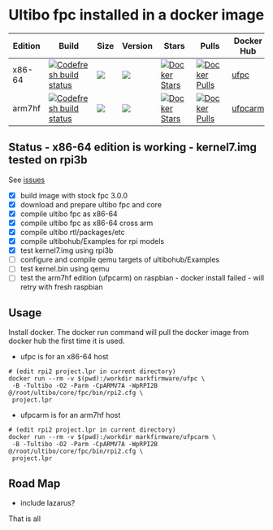 # Ultibo fpc installed in a docker image
Edition|Build|Size|Version|Stars|Pulls|Docker Hub
---|---|---|---|---|---|---
x86-64|[![Codefresh build status](https://g.codefresh.io/api/badges/build?branch=master&repoName=ultibodocker&repoOwner=markfirmware&pipelineName=ultibodocker&accountName=markfirmware)](https://g.codefresh.io/repositories/markfirmware/ultibodocker/builds?filter=trigger:build) | [![](https://images.microbadger.com/badges/image/markfirmware/ufpc.svg)](https://microbadger.com/images/markfirmware/ufpc "Get your own image badge on microbadger.com") | [![](https://images.microbadger.com/badges/version/markfirmware/ufpc.svg)](https://microbadger.com/images/markfirmware/ufpc "Get your own version badge on microbadger.com") | [![Docker Stars](https://img.shields.io/docker/stars/markfirmware/ufpc.svg?style=flat-square)](https://hub.docker.com/r/markfirmware/ufpc/) | [![Docker Pulls](https://img.shields.io/docker/pulls/markfirmware/ufpc.svg?style=flat-square)](https://hub.docker.com/r/markfirmware/ufpc/) | [ufpc](https://hub.docker.com/r/markfirmware/ufpc/)
arm7hf|[![Codefresh build status](https://g.codefresh.io/api/badges/build?branch=arm7hf&repoName=ultibodocker&repoOwner=markfirmware&pipelineName=ultibodocker&accountName=markfirmware)](https://g.codefresh.io/repositories/markfirmware/ultibodocker/builds?filter=trigger:build) | [![](https://images.microbadger.com/badges/image/markfirmware/ufpcarm.svg)](https://microbadger.com/images/markfirmware/ufpcarm "Get your own image badge on microbadger.com") | [![](https://images.microbadger.com/badges/version/markfirmware/ufpcarm.svg)](https://microbadger.com/images/markfirmware/ufpcarm "Get your own version badge on microbadger.com") | [![Docker Stars](https://img.shields.io/docker/stars/markfirmware/ufpcarm.svg?style=flat-square)](https://hub.docker.com/r/markfirmware/ufpcarm/) | [![Docker Pulls](https://img.shields.io/docker/pulls/markfirmware/ufpcarm.svg?style=flat-square)](https://hub.docker.com/r/markfirmware/ufpcarm/) | [ufpcarm](https://hub.docker.com/r/markfirmware/ufpcarm/)
## Status - x86-64 edition is working - kernel7.img tested on rpi3b

See [issues](https://github.com/markfirmware/ultibodocker/issues)

* [x] build image with stock fpc 3.0.0
* [x] download and prepare ultibo fpc and core
* [x] compile ultibo fpc as x86-64
* [x] compile ultibo fpc as x86-64 cross arm
* [x] compile ultibo rtl/packages/etc
* [x] compile ultibohub/Examples for rpi models
* [x] test kernel7.img using rpi3b
* [ ] configure and compile qemu targets of ultibohub/Examples
* [ ] test kernel.bin using qemu
* [ ] test the arm7hf edition (ufpcarm) on raspbian - docker install failed - will retry with fresh raspbian

## Usage

Install docker. The docker run command will pull the docker image from docker hub the first time it is used.
* ufpc is for an x86-64 host

```
# (edit rpi2 project.lpr in current directory)
docker run --rm -v $(pwd):/workdir markfirmware/ufpc \
 -B -Tultibo -O2 -Parm -CpARMV7A -WpRPI2B @/root/ultibo/core/fpc/bin/rpi2.cfg \
 project.lpr
```
* ufpcarm is for an arm7hf host
```
# (edit rpi2 project.lpr in current directory)
docker run --rm -v $(pwd):/workdir markfirmware/ufpcarm \
 -B -Tultibo -O2 -Parm -CpARMV7A -WpRPI2B @/root/ultibo/core/fpc/bin/rpi2.cfg \
 project.lpr
```

## Road Map

* include lazarus?

That is all

